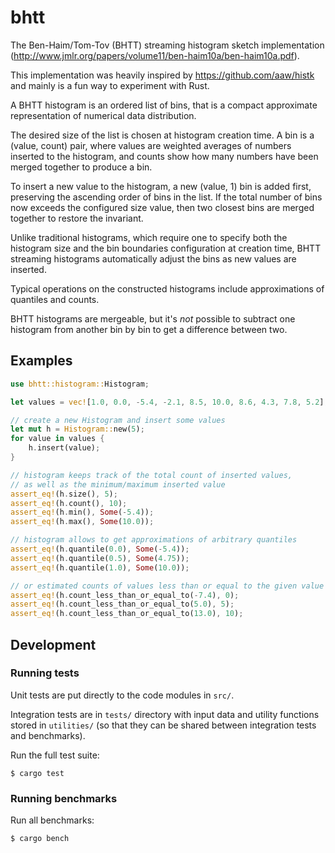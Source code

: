 # bhtt

The Ben-Haim/Tom-Tov (BHTT) streaming histogram sketch implementation
(http://www.jmlr.org/papers/volume11/ben-haim10a/ben-haim10a.pdf).

This implementation was heavily inspired by https://github.com/aaw/histk
and mainly is a fun way to experiment with Rust.

A BHTT histogram is an ordered list of bins, that is a compact approximate
representation of numerical data distribution.

The desired size of the list is chosen at histogram creation time.
A bin is a (value, count) pair, where values are weighted averages
of numbers inserted to the histogram, and counts show how many numbers
have been merged together to produce a bin.

To insert a new value to the histogram, a new (value, 1) bin is added first,
preserving the ascending order of bins in the list. If the total number of
bins now exceeds the configured size value, then two closest bins are merged
together to restore the invariant.

Unlike traditional histograms, which require one to specify both the
histogram size and the bin boundaries configuration at creation time,
BHTT streaming histograms automatically adjust the bins as new values
are inserted.

Typical operations on the constructed histograms include approximations
of quantiles and counts.

BHTT histograms are mergeable, but it's *not* possible to subtract one
histogram from another bin by bin to get a difference between two.

## Examples

```rust
use bhtt::histogram::Histogram;

let values = vec![1.0, 0.0, -5.4, -2.1, 8.5, 10.0, 8.6, 4.3, 7.8, 5.2];

// create a new Histogram and insert some values
let mut h = Histogram::new(5);
for value in values {
    h.insert(value);
}

// histogram keeps track of the total count of inserted values,
// as well as the minimum/maximum inserted value
assert_eq!(h.size(), 5);
assert_eq!(h.count(), 10);
assert_eq!(h.min(), Some(-5.4));
assert_eq!(h.max(), Some(10.0));

// histogram allows to get approximations of arbitrary quantiles
assert_eq!(h.quantile(0.0), Some(-5.4));
assert_eq!(h.quantile(0.5), Some(4.75));
assert_eq!(h.quantile(1.0), Some(10.0));

// or estimated counts of values less than or equal to the given value
assert_eq!(h.count_less_than_or_equal_to(-7.4), 0);
assert_eq!(h.count_less_than_or_equal_to(5.0), 5);
assert_eq!(h.count_less_than_or_equal_to(13.0), 10);
```

## Development

### Running tests

Unit tests are put directly to the code modules in `src/`.

Integration tests are in `tests/` directory with input data and
utility functions stored in `utilities/` (so that they can be shared
between integration tests and benchmarks).

Run the full test suite:

```shell
$ cargo test
```

### Running benchmarks

Run all benchmarks:

```shell
$ cargo bench
```
